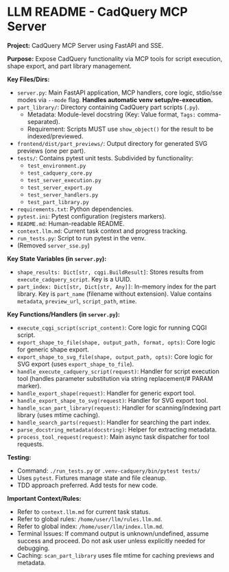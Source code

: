 # LLM README - CadQuery MCP Server

**Project:** CadQuery MCP Server using FastAPI and SSE.

**Purpose:** Expose CadQuery functionality via MCP tools for script execution, shape export, and part library management.

**Key Files/Dirs:**
*   `server.py`: Main FastAPI application, MCP handlers, core logic, stdio/sse modes via `--mode` flag. **Handles automatic venv setup/re-execution.**
*   `part_library/`: Directory containing CadQuery part scripts (`.py`).
    *   Metadata: Module-level docstring (Key: Value format, `Tags:` comma-separated).
    *   Requirement: Scripts MUST use `show_object()` for the result to be indexed/previewed.
*   `frontend/dist/part_previews/`: Output directory for generated SVG previews (one per part).
*   `tests/`: Contains pytest unit tests. Subdivided by functionality:
    *   `test_environment.py`
    *   `test_cadquery_core.py`
    *   `test_server_execution.py`
    *   `test_server_export.py`
    *   `test_server_handlers.py`
    *   `test_part_library.py`
*   `requirements.txt`: Python dependencies.
*   `pytest.ini`: Pytest configuration (registers markers).
*   `README.md`: Human-readable README.
*   `context.llm.md`: Current task context and progress tracking.
*   `run_tests.py`: Script to run pytest in the venv.
*   (Removed `server_sse.py`)

**Key State Variables (in `server.py`):**
*   `shape_results: Dict[str, cqgi.BuildResult]`: Stores results from `execute_cadquery_script`. Key is a UUID.
*   `part_index: Dict[str, Dict[str, Any]]`: In-memory index for the part library. Key is `part_name` (filename without extension). Value contains `metadata`, `preview_url`, `script_path`, `mtime`.

**Key Functions/Handlers (in `server.py`):**
*   `execute_cqgi_script(script_content)`: Core logic for running CQGI script.
*   `export_shape_to_file(shape, output_path, format, opts)`: Core logic for generic shape export.
*   `export_shape_to_svg_file(shape, output_path, opts)`: Core logic for SVG export (uses `export_shape_to_file`).
*   `handle_execute_cadquery_script(request)`: Handler for script execution tool (handles parameter substitution via string replacement/# PARAM marker).
*   `handle_export_shape(request)`: Handler for generic export tool.
*   `handle_export_shape_to_svg(request)`: Handler for SVG export tool.
*   `handle_scan_part_library(request)`: Handler for scanning/indexing part library (uses mtime caching).
*   `handle_search_parts(request)`: Handler for searching the part index.
*   `parse_docstring_metadata(docstring)`: Helper for extracting metadata.
*   `process_tool_request(request)`: Main async task dispatcher for tool requests.

**Testing:**
*   Command: `./run_tests.py` or `.venv-cadquery/bin/pytest tests/`
*   Uses `pytest`. Fixtures manage state and file cleanup.
*   TDD approach preferred. Add tests for new code.

**Important Context/Rules:**
*   Refer to `context.llm.md` for current task status.
*   Refer to global rules: `/home/user/llm/rules.llm.md`.
*   Refer to global index: `/home/user/llm/index.llm.md`.
*   Terminal Issues: If command output is unknown/undefined, assume success and proceed. Do not ask user unless explicitly needed for debugging.
*   Caching: `scan_part_library` uses file mtime for caching previews and metadata.